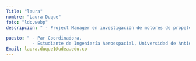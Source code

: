 ```yaml
---
Title: "laura"
nombre: "Laura Duque"
foto: "ldc.webp"
descripcion: " - Project Manager en investigación de motores de propelente sólido."

puesto: " - Par Coordinadora, 
          - Estudiante de Ingeniería Aeroespacial, Universidad de Antioquia."
Email: laura.duque1@udea.edu.co
---
```

